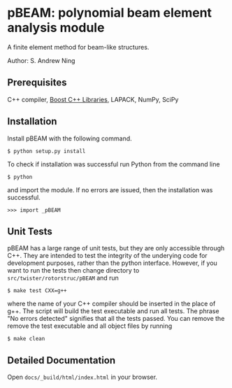 # pBEAM: polynomial beam element analysis module

A finite element method for beam-like structures.

Author: S. Andrew Ning

## Prerequisites

C++ compiler, [Boost C++ Libraries](http://www.boost.org), LAPACK, NumPy, SciPy

## Installation

Install pBEAM with the following command.

    $ python setup.py install


To check if installation was successful run Python from the command line

    $ python

and import the module.  If no errors are issued, then the installation was successful.

    >>> import _pBEAM

## Unit Tests

pBEAM has a large range of unit tests, but they are only accessible through C++.  They are intended to test the integrity of the underying code for development purposes, rather than the python interface.  However, if you want to run the tests then change directory to `src/twister/rotorstruc/pBEAM` and run


    $ make test CXX=g++

where the name of your C++ compiler should be inserted in the place of g++.  The script will build the test executable and run all tests.  The phrase "No errors detected" signifies that all the tests passed.  You can remove the remove the test executable and all object files by running

    $ make clean


## Detailed Documentation

Open `docs/_build/html/index.html` in your browser.
